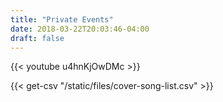 ```yaml
---
title: "Private Events"
date: 2018-03-22T20:03:46-04:00
draft: false
---
```


{{< youtube u4hnKjOwDMc >}}

{{< get-csv "/static/files/cover-song-list.csv" >}}
